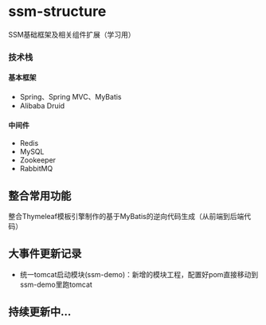 # ssm-structure
SSM基础框架及相关组件扩展（学习用）

### 技术栈
#### 基本框架
- Spring、Spring MVC、MyBatis
- Alibaba Druid

#### 中间件
- Redis
- MySQL
- Zookeeper
- RabbitMQ

## 整合常用功能
整合Thymeleaf模板引擎制作的基于MyBatis的逆向代码生成（从前端到后端代码）

## 大事件更新记录
- 统一tomcat启动模块(ssm-demo)：新增的模块工程，配置好pom直接移动到ssm-demo里跑tomcat

## 持续更新中...

